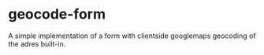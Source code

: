 # geocode-form
A simple implementation of a form with clientside googlemaps geocoding of the adres built-in.
